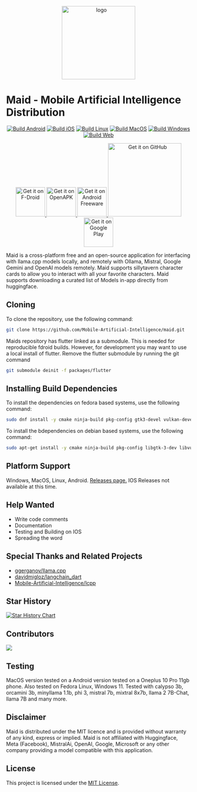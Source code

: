 <div align="center" id = "top">
  <img alt="logo" height="200px" src="images/logo.png">
</div>

# Maid - Mobile Artificial Intelligence Distribution

<div align="center">

[![Build Android](https://github.com/Mobile-Artificial-Intelligence/maid/actions/workflows/build-android.yml/badge.svg)](https://github.com/Mobile-Artificial-Intelligence/maid/actions/workflows/build-android.yml)
[![Build iOS](https://github.com/Mobile-Artificial-Intelligence/maid/actions/workflows/build-ios.yml/badge.svg)](https://github.com/Mobile-Artificial-Intelligence/maid/actions/workflows/build-ios.yml)
[![Build Linux](https://github.com/Mobile-Artificial-Intelligence/maid/actions/workflows/build-linux.yml/badge.svg)](https://github.com/Mobile-Artificial-Intelligence/maid/actions/workflows/build-linux.yml)
[![Build MacOS](https://github.com/Mobile-Artificial-Intelligence/maid/actions/workflows/build-macos.yml/badge.svg)](https://github.com/Mobile-Artificial-Intelligence/maid/actions/workflows/build-macos.yml)
[![Build Windows](https://github.com/Mobile-Artificial-Intelligence/maid/actions/workflows/build-windows.yml/badge.svg)](https://github.com/Mobile-Artificial-Intelligence/maid/actions/workflows/build-windows.yml)
[![Build Web](https://github.com/Mobile-Artificial-Intelligence/maid/actions/workflows/build-web.yml/badge.svg)](https://github.com/Mobile-Artificial-Intelligence/maid/actions/workflows/build-web.yml)

</div>

<div align="center">
<a href="https://f-droid.org/packages/com.danemadsen.maid/">
  <img 
    src="https://fdroid.gitlab.io/artwork/badge/get-it-on.png"
    alt="Get it on F-Droid"
    height="80"
  >
</a>
<a href="https://www.openapk.net/maid/com.danemadsen.maid/">
  <img 
    src="https://www.openapk.net/images/openapk-badge.png"
    alt="Get it on OpenAPK"
    height="80"
  >
</a>
<a href="https://www.androidfreeware.net/download-maid-apk.html">
  <img 
    src="https://www.androidfreeware.net/images/androidfreeware-badge.png"
    alt="Get it on Android Freeware"
    height="80"
  >
</a>
<a href="https://github.com/Mobile-Artificial-Intelligence/maid/releases/latest">
  <img
    src="https://raw.githubusercontent.com/NeoApplications/Neo-Backup/refs/heads/main/badge_github.png"
    alt="Get it on GitHub"
    width="200" 
  />
</a>
<a href='https://play.google.com/store/apps/details?id=com.danemadsen.maid&pcampaignid=pcampaignidMKT-Other-global-all-co-prtnr-py-PartBadge-Mar2515-1'>
  <img 
    src='https://play.google.com/intl/en_us/badges/static/images/badges/en_badge_web_generic.png'
    alt='Get it on Google Play'
    height="80"
  />
</a>
</div>

Maid is a cross-platform free and an open-source application for interfacing with llama.cpp models locally, and remotely with Ollama, Mistral, Google Gemini and OpenAI models remotely. Maid supports sillytavern character cards to allow you to interact with all your favorite characters. Maid supports downloading a curated list of Models in-app directly from huggingface.

## Cloning
To clone the repository, use the following command:

```bash
git clone https://github.com/Mobile-Artificial-Intelligence/maid.git
```

Maids repository has flutter linked as a submodule. This is needed for reproducible fdroid builds.
However, for development you may want to use a local install of flutter. Remove the flutter submodule by running the git command

```bash
git submodule deinit -f packages/flutter
```

## Installing Build Dependencies
To install the dependencies on fedora based systems, use the following command:

```bash
sudo dnf install -y cmake ninja-build pkg-config gtk3-devel vulkan-devel
```

To install the bdependencies on debian based systems, use the following command:

```bash
sudo apt-get install -y cmake ninja-build pkg-config libgtk-3-dev libvulkan-dev
```

## Platform Support
Windows, MacOS, Linux, Android.
[Releases page.](https://github.com/Mobile-Artificial-Intelligence/maid/releases)
IOS Releases not available at this time.

## Help Wanted
- Write code comments
- Documentation
- Testing and Building on IOS
- Spreading the word

## Special Thanks and Related Projects
- [ggerganov/llama.cpp](https://github.com/ggerganov/llama.cpp)
- [davidmigloz/langchain_dart](https://github.com/davidmigloz/langchain_dart)
- [Mobile-Artificial-Intelligence/lcpp](https://github.com/Mobile-Artificial-Intelligence/lcpp)

## Star History

[![Star History Chart](https://api.star-history.com/svg?repos=Mobile-Artificial-Intelligence/maid&type=Date)](https://star-history.com/#Mobile-Artificial-Intelligence/maid&Date)

## Contributors

<a href="https://github.com/Mobile-Artificial-Intelligence/maid/graphs/contributors">
  <img src="https://contrib.rocks/image?repo=Mobile-Artificial-Intelligence/maid&max=500&columns=20&anon=1" />
</a>

## Testing
MacOS version tested on a 
Android version tested on a Oneplus 10 Pro 11gb phone.
Also tested on Fedora Linux, Windows 11.
Tested with calypso 3b, orcamini 3b, minyllama 1.1b, phi 3, mistral 7b, mixtral 8x7b, llama 2 7B-Chat, llama 7B and many more.

## Disclaimer

Maid is distributed under the MIT licence and is provided without warranty of any kind, express or implied. Maid is not affiliated with Huggingface, Meta (Facebook), MistralAi, OpenAI, Google, Microsoft or any other company providing a model compatible with this application.


## License

This project is licensed under the [MIT License](LICENSE).